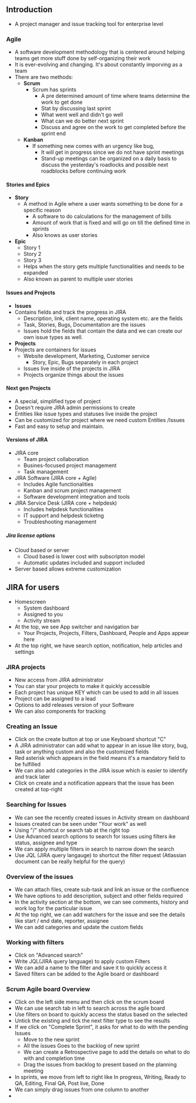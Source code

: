 ## Introduction
- A project manager and issue tracking tool for enterprise level

### Agile
- A software development methodology that is centered around helping teams get more stuff done by self-organizing their work 
- It is ever-evolving and changing. It's about constantly imporving as a team
- There are two methods:
  - **Scrum**
    - Scrum has sprints
      - A pre determined amount of time where teams determine the work to get done 
      - Stat by discussing last sprint
      - What went well and didn't go well 
      - What can we do better next sprint
      - Discuss and agree on the work to get completed before the sprint end
  - **Kanban**
    - If something new comes with an urgency like bug,
      - It will get in progress since we do not have sprint meetings
      - Stand-up meetings can be organized on a daily basis to discuss the yesterday's roadlocks and possible next roadblocks before continuing work

#### Stories and Epics
- **Story**
  - A method in Agile where a user wants something to be done for a specific reason
    - A software to do calculations for the management of bills
    - Amount of work that is fixed and will go on till the defined time in sprints
    - Also knows as user stories
- **Epic**
  - Story 1
  - Story 2
  - Story 3
  - Helps when the story gets multiple functionalities and needs to be expanded
  - Also known as parent to multiple user stories

#### Issues and Projects
- **Issues**
- Contains fields and track the progress in JIRA 
  - Description, link, client name, operating system etc. are the fields
  - Task, Stories, Bugs, Documentation are the issues
  - Issues hold the fields that contain the data and we can create our own issue types as well.
- **Projects**
- Projects are containers for issues
  - Website development, Marketing, Customer service 
    - Story, Epic, Bugs separately in each project
  - Issues live inside of the projects in JIRA
  - Projects organize things about the issues

#### Next gen Projects
- A special, simplified type of project
- Doesn't require JIRA admin permissions to create 
- Entities like issue types and statuses live inside the project
- Can be customized for project where we need custom Entities /Issues
- Fast and easy to setup and maintain.

#### Versions of JIRA
- JIRA core
  - Team project collaboration 
  - Busines-focused project management
  - Task management
- JIRA Software (JIRA core + Agile)
  - Includes Agile functionalities
  - Kanban and scrum project management
  - Software development integration and tools
- JIRA Service Desk (JIRA core + helpdesk)
  - Includes helpdesk functionalities
  - IT support and helpdesk ticketng
  - Troubleshooting management


##### Jira license options
- Cloud based or server
  - Cloud based is lower cost with subscripton model
  - Automatic updates included and support included
- Server based allows extreme customization

## JIRA for users
- Homescreen
  - System dashboard
  - Assigned to you
  - Activity stream
- At the top, we see App switcher and navigation bar
  - Your Projects, Projects, Filters, Dashboard, People and Apps appear here
- At the top right, we have search option, notification, help articles and settings

### JIRA projects
- New access from JIRA administrator
- You can star your projects to make it quickly accessible
- Each project has unique KEY which can be used to add in all issues 
- Project can be assigned to a lead 
- Options to add releases version of your Software
- We can also components for tracking 

### Creating an Issue
- Click on the create button at top or use Keyboard shortcut "C"
- A JIRA administrator can add what to appear in an issue like story, bug, task or anything custom and also the customized fields
- Red asterisk which appears in the field means it's a mandatory field to be fulfilled
- We can also add categories in the JIRA issue which is easier to identify and track later 
- Click on create and a notification appears that the issue has been created at top-right

### Searching for Issues
- We can see the recently created issues in Activity stream on dashboard
- Issues created can be seen under "Your work" as well
- Using "/" shortcut or search tab at the right top
- Use Advanced search options to search for issues using filters ike status, assignee and type
- We can apply multiple filters in search to narrow down the search
- Use JQL (JIRA query langauge) to shortcut the filter request (Atlassian document can be really helpful for the query)

### Overview of the issues 
- We can attach files, create sub-task and link an issue or the confluence
- We have options to add description, subject and other fields required
- In the activity section at the bottom, we can see comments, history and work log for the particular issue
- At the top right, we can add watchers for the issue and see the details like start / end date, reporter, assignee
- We can add categories and update the custom fields
  
### Working with filters
- Click on "Advanced search" 
- Write JQL(JIRA query language) to apply custom Filters
- We can add a name to the filter and save it to quickly access it
- Saved filters can be added to the Agile board or dashboard
  
### Scrum Agile board Overview
- Click on the left side menu and then click on the scrum board
- We can use search tab in left to search across the agile board
- Use filters on board to quickly access the status based on the selected
- Untick the existing and tick the next filter type to see the results
- If we click on "Complete Sprint", it asks for what to do with the pending Issues
  - Move to the new sprint 
  - All the issues Goes to the backlog of new sprint
  - We can create a Retrospective page to add the details on what to do with and completion time
  - Drag the issues from backlog to present based on the planning meeting
- In sprints, we move from left to right like In progress, Writing, Ready to QA, Editing, Final QA, Post live, Done
- We can simply drag issues from one column to another
- 